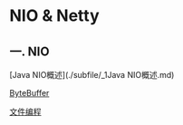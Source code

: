 # NIO & Netty

## 一. NIO

[Java NIO概述](./subfile/_1Java NIO概述.md)

[ByteBuffer](./subfile/_2ByteBuffer.md)

[文件编程](./subfile/_3文件编程.md)

